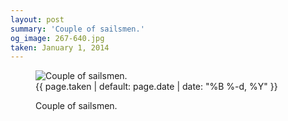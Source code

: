 ```yaml
---
layout: post
summary: 'Couple of sailsmen.'
og_image: 267-640.jpg
taken: January 1, 2014
---
```


<figure class="post" data-src="{{ site.assets_url }}/{{ page.og_image }}">
<img alt="Couple of sailsmen." sizes="(min-width: 700px) 50vw, calc(100vw - 2rem)" src="{{ site.assets_url }}/267-320.jpg" srcset="{{ site.assets_url }}/267-640.jpg 640w, {{ site.assets_url }}/267-480.jpg 480w, {{ site.assets_url }}/267-320.jpg 320w, {{ site.assets_url }}/267-160.jpg 160w"/>
<figcaption>
<time>{{ page.taken | default: page.date | date: "%B %-d, %Y" }}</time>
<p>Couple of sailsmen.</p>
</figcaption>
</figure>
